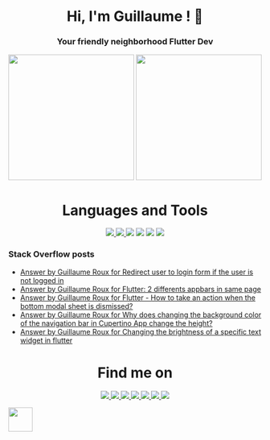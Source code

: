 <h1 align="center">Hi, I'm Guillaume ! 💙</h1>
<h3 align="center">Your friendly neighborhood Flutter Dev</h3>

<p align="left">
 <a>
  <img height="250em" src="https://github-readme-stats.vercel.app/api?username=TesteurManiak&theme=tokyonight" />
  <a href="https://stackoverflow.com/users/9942346/testeur-maniak">
   <img height="250em" src="https://github-readme-stackoverflow.vercel.app/?userID=9942346&theme=dark" />
  </a>
 </a>
</p>

<h1 align="center">Languages and Tools</h1>

<p align="center">
 <a href="https://pub.dev/publishers/rouxguillau.me/packages">
  <img src="https://img.shields.io/badge/dart-%230175C2.svg?&style=for-the-badge&logo=dart&logoColor=white"/>
 </a>
 <a href="https://pub.dev/publishers/rouxguillau.me/packages">
  <img src="https://img.shields.io/badge/Flutter%20-%2302569B.svg?&style=for-the-badge&logo=Flutter&logoColor=white" />
 </a>
 <img src="https://img.shields.io/badge/swift-%23FA7343.svg?&style=for-the-badge&logo=swift&logoColor=white"/>
 <img src="https://img.shields.io/badge/JavaScript-F7DF1E?style=for-the-badge&logo=javascript&logoColor=black"/>
 <img src="https://img.shields.io/badge/git%20-%23F05033.svg?&style=for-the-badge&logo=git&logoColor=white"/>
 <img src="https://img.shields.io/badge/firebase%20-%23039BE5.svg?&style=for-the-badge&logo=firebase"/>
</p>

### Stack Overflow posts

<!-- STACKOVERFLOW:START -->
- [Answer by Guillaume Roux for Redirect user to login form if the user is not logged in](https://stackoverflow.com/questions/71753076/redirect-user-to-login-form-if-the-user-is-not-logged-in/71757520#71757520)
- [Answer by Guillaume Roux for Flutter: 2 differents appbars in same page](https://stackoverflow.com/questions/71755568/flutter-2-differents-appbars-in-same-page/71755736#71755736)
- [Answer by Guillaume Roux for Flutter - How to take an action when the bottom modal sheet is dismissed?](https://stackoverflow.com/questions/71642427/flutter-how-to-take-an-action-when-the-bottom-modal-sheet-is-dismissed/71643479#71643479)
- [Answer by Guillaume Roux for Why does changing the background color of the navigation bar in Cupertino App change the height?](https://stackoverflow.com/questions/71490932/why-does-changing-the-background-color-of-the-navigation-bar-in-cupertino-app-ch/71493696#71493696)
- [Answer by Guillaume Roux for Changing the brightness of a specific text widget in flutter](https://stackoverflow.com/questions/69516102/changing-the-brightness-of-a-specific-text-widget-in-flutter/71356599#71356599)
<!-- STACKOVERFLOW:END -->

<h1 align="center">Find me on</h1>

<p align="center">
 <a href="https://twitter.com/TesteurManiak">
  <img src="https://img.shields.io/badge/Twitter-1DA1F2?style=for-the-badge&logo=twitter&logoColor=white"/>
 </a>
 <a href="https://www.linkedin.com/in/guillaume2-roux/">
  <img src="https://img.shields.io/badge/linkedin%20-%230077B5.svg?&style=for-the-badge&logo=linkedin&logoColor=white"/>
 </a>
 <a href="https://stackoverflow.com/users/9942346/guillaume-roux">
  <img src="https://img.shields.io/badge/Stack_Overflow-FE7A16?style=for-the-badge&logo=stack-overflow&logoColor=white"/>
 </a>
 <a href="https://medium.com/@rouxguillaume">
  <img src="https://img.shields.io/badge/Medium-12100E?style=for-the-badge&logo=medium&logoColor=white"/>
 </a>
 <a href="https://gitlab.com/G_Roux">
  <img src="https://img.shields.io/badge/gitlab%20-%23181717.svg?&style=for-the-badge&logo=gitlab&logoColor=white"/>
 </a>
 <a href="https://github.com/TesteurManiak">
  <img src="https://img.shields.io/badge/github%20-%23121011.svg?&style=for-the-badge&logo=github&logoColor=white"/>
 </a>
 <a href="https://www.reddit.com/user/TesteurManiak">
  <img src="https://img.shields.io/badge/Reddit-FF4500?style=for-the-badge&logo=reddit&logoColor=white"/>
 </a>
</p>

<p>
 <a href="https://www.buymeacoffee.com/guillaumeroux">
  <img src="https://raw.githubusercontent.com/onimur/.github/master/.resources/support-buy-coffee.png" height="48px"/>
 </a>
</p>
